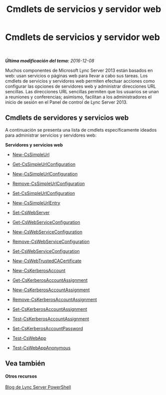 ﻿---
title: Cmdlets de servicios y servidor web
TOCTitle: Cmdlets de servicios y servidor web
ms:assetid: 07ce7fd4-4068-4957-9cb9-fd121b43858c
ms:mtpsurl: https://technet.microsoft.com/es-es/library/Gg415631(v=OCS.15)
ms:contentKeyID: 48274339
ms.date: 01/07/2017
mtps_version: v=OCS.15
ms.translationtype: HT
---

# Cmdlets de servicios y servidor web

 

_**Última modificación del tema:** 2016-12-08_

Muchos componentes de Microsoft Lync Server 2013 están basados en web: usan servicios o páginas web para llevar a cabo sus tareas. Los cmdlets de servicios y servidores web permiten efectuar acciones como configurar las opciones de servidores web y administrar direcciones URL sencillas. Las direcciones URL sencillas permiten que los usuarios se unan a reuniones y conferencias; asimismo, facilitan a los administradores el inicio de sesión en el Panel de control de Lync Server 2013.

## Cmdlets de servidores y servicios web

A continuación se presenta una lista de cmdlets específicamente ideados para administrar servicios y servidores web:

**Servidores y servicios web**

  -   
    [New-CsSimpleUrl](new-cssimpleurl.md)

  -   
    [Get-CsSimpleUrlConfiguration](get-cssimpleurlconfiguration.md)

  -   
    [New-CsSimpleUrlConfiguration](new-cssimpleurlconfiguration.md)

  -   
    [Remove-CsSimpleUrlConfiguration](remove-cssimpleurlconfiguration.md)

  -   
    [Set-CsSimpleUrlConfiguration](set-cssimpleurlconfiguration.md)

  -   
    [New-CsSimpleUrlEntry](new-cssimpleurlentry.md)

  -   
    [Set-CsWebServer](set-cswebserver.md)

  -   
    [Get-CsWebServiceConfiguration](get-cswebserviceconfiguration.md)

  -   
    [New-CsWebServiceConfiguration](new-cswebserviceconfiguration.md)

  -   
    [Remove-CsWebServiceConfiguration](remove-cswebserviceconfiguration.md)

  -   
    [Set-CsWebServiceConfiguration](set-cswebserviceconfiguration.md)

  -   
    [New-CsWebTrustedCACertificate](new-cswebtrustedcacertificate.md)

  -   
    [New-CsKerberosAccount](new-cskerberosaccount.md)

  -   
    [Get-CsKerberosAccountAssignment](get-cskerberosaccountassignment.md)

  -   
    [New-CsKerberosAccountAssignment](new-cskerberosaccountassignment.md)

  -   
    [Remove-CsKerberosAccountAssignment](remove-cskerberosaccountassignment.md)

  -   
    [Set-CsKerberosAccountAssignment](set-cskerberosaccountassignment.md)

  -   
    [Test-CsKerberosAccountAssignment](test-cskerberosaccountassignment.md)

  -   
    [Set-CsKerberosAccountPassword](set-cskerberosaccountpassword.md)

  - [Test-CsWebApp](test-cswebapp.md)

  - [Test-CsWebAppAnonymous](test-cswebappanonymous.md)

## Vea también

#### Otros recursos

[Blog de Lync Server PowerShell](http://go.microsoft.com/fwlink/?linkid=203150%26clcid=0xc0a)

